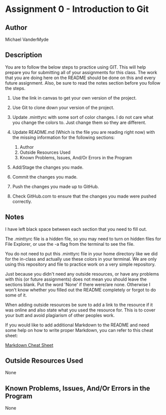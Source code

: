 # Assignment 0 - Introduction to Git

## Author

Michael VanderMyde

## Description

You are to follow the below steps to practice using GIT. This will help prepare you for submitting all of your assignments for this class. The work that you are doing here on the README should be done on this and every future assignment. Also, be sure to read the notes section before you follow the steps.

1. Use the link in canvas to get your own version of the project.

2. Use Git to clone down your version of the project.

3. Update .minttyrc with some sort of color changes. I do not care what you change the colors to. Just change them so they are different.

4. Update README.md (Which is the file you are reading right now) with the missing information for the following sections:

    1. Author
    2. Outside Resources Used
    3. Known Problems, Issues, And/Or Errors in the Program

5. Add/Stage the changes you made.

6. Commit the changes you made.

7. Push the changes you made up to GitHub.

8. Check GitHub.com to ensure that the changes you made were pushed correctly.

## Notes
I have left black space between each section that you need to fill out.

The .minttyrc file is a hidden file, so you may need to turn on hidden files for File Explorer, or use the -a flag from the terminal to see the file.

You do not need to put this .minttyrc file in your home directory like we did for the in-class and actually use these colors in your terminal. We are only using this repository and file to practice work on a very simple repository.

Just because you didn't need any outside resources, or have any problems with this (or future assignments) does not mean you should leave the sections blank. Put the word 'None' if there were/are none. Otherwise I won't know whether you filled out the README completely or forgot to do some of it.

When adding outside resources be sure to add a link to the resource if it was online and also state what you used the resource for. This is to cover your butt and avoid plagiarism of other peoples work.

If you would like to add additional Markdown to the README and need some help on how to write proper Markdown, you can refer to this cheat sheet:

[Markdown Cheat Sheet](https://github.com/adam-p/markdown-here/wiki/Markdown-Cheatsheet)

## Outside Resources Used

None

## Known Problems, Issues, And/Or Errors in the Program

None
